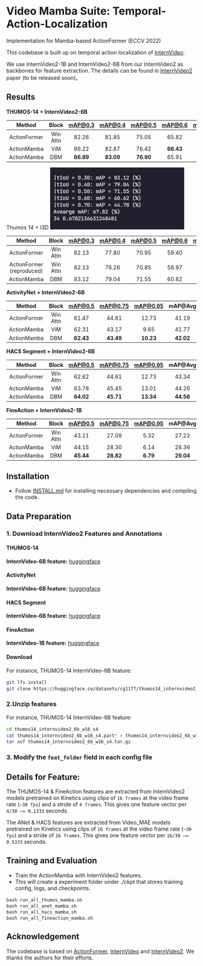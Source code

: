 # Video Mamba Suite: Temporal-Action-Localization
Implementation for Mamba-based ActionFormer (ECCV 2022) 

This codebase is built up on temporal action localization of [InternVideo](https://arxiv.org/abs/2212.03191).


We use InternVideo2-1B and InternVideo2-6B from our InternVideo2 as backbones for feature extraction. The details can be found in [InternVideo2](https://arxiv.org/abs/2403.15377) paper (to be released soon)。


## Results 

**THUMOS-14 + InternVideo2-6B**

|    Method    |  Block   |  mAP@0.3  |  mAP@0.4  |  mAP@0.5  |  mAP@0.6  |  mAP@0.7  |  mAP@Avg  |
| :----------: | :------: | :-------: | :-------: | :-------: | :-------: | :-------: | :-------: |
| ActionFormer | Win Attn |   82.26   |   81.85   |   75.05   |   65.82   |   50.27   |   71.86   |
| ActionMamba  |   ViM    |   86.22   |   82.87   |   76.42   | **66.43** |   50.25   |   72.44   |
| ActionMamba  |   DBM    | **86.89** | **83.09** | **76.90** |   65.91   | **50.82** | **72.72** |

Thumos 14 + I3D
![alt text](image.png)

|          Method           |  Block   | mAP@0.3 | mAP@0.4 | mAP@0.5 | mAP@0.6 | mAP@0.7 | mAP@Avg |
| :-----------------------: | :------: | :-----: | :-----: | :-----: | :-----: | :-----: | :-----: |
|       ActionFormer        | Win Attn |  82.13  |  77.80  |  70.95  |  59.40  |  43.87  |  66.83  |
| ActionFormer (reproduced) | Win Attn |  82.13  |  78.26  |  70.85  |  58.97  |  43.61  |  66.76  |
|        ActionMamba        |   DBM    |  83.12  |  79.04  |  71.55  |  60.62  |  44.78  |  67.82  |


**ActivityNet + InternVideo2-6B**

|    Method    |  Block   |  mAP@0.5  | mAP@0.75  | mAP@0.95  |  mAP@Avg  |
| :----------: | :------: | :-------: | :-------: | :-------: | :-------: |
| ActionFormer | Win Attn |   61.47   |   44.61   |   12.73   |   41.19   |
| ActionMamba  |   ViM    |   62.31   |   43.17   |   9.65    |   41.77   |
| ActionMamba  |   DBM    | **62.43** | **43.49** | **10.23** | **42.02** |

**HACS Segment + InternVideo2-6B**

|    Method    |  Block   |  mAP@0.5  | mAP@0.75  | mAP@0.95  |  mAP@Avg  |
| :----------: | :------: | :-------: | :-------: | :-------: | :-------: |
| ActionFormer | Win Attn |   62.62   |   44.61   |   12.73   |   43.34   |
| ActionMamba  |   ViM    |   63.78   |   45.45   |   13.01   |   44.26   |
| ActionMamba  |   DBM    | **64.02** | **45.71** | **13.34** | **44.56** |

**FineAction + InternVideo2-1B**

|    Method    |  Block   |  mAP@0.5  | mAP@0.75  | mAP@0.95 |  mAP@Avg  |
| :----------: | :------: | :-------: | :-------: | :------: | :-------: |
| ActionFormer | Win Attn |   43.11   |   27.09   |   5.32   |   27.22   |
| ActionMamba  |   ViM    |   44.15   |   28.30   |   6.14   |   28.36   |
| ActionMamba  |   DBM    | **45.44** | **28.82** | **6.79** | **29.04** |



## Installation
* Follow [INSTALL.md](./INSTALL.md) for installing necessary dependencies and compiling the code.
## Data Preparation
### 1. Download InternVideo2 Features and Annotations

#### THUMOS-14
**InternVideo-6B feature:** [huggingface](https://huggingface.co/datasets/cg1177/thumos14_internvideo2_6b_w16_s4)

#### ActivityNet
**InternVideo-6B feature:** [huggingface](https://huggingface.co/datasets/cg1177/activitynet_internvideo2_6b_w16_s8)

#### HACS Segment
**InternVideo-6B feature:** [huggingface](https://huggingface.co/datasets/cg1177/hacs_segment_internvideo2_6b_w16_s8)

#### FineAction
**InternVideo-1B feature:** [huggingface](https://huggingface.co/datasets/cg1177/fineaction_internvideo2_1b_w16_s4)


#### Download
For instance, THUMOS-14 InternVideo-6B feature:
```bash
git lfs install
git clone https://huggingface.co/datasets/cg1177/thumos14_internvideo2_6b_w16_s4
```


### 2.Unzip features

For instance, THUMOS-14 InternVideo-6B feature:
```bash
cd thumos14_internvideo2_6b_w16_s4
cat thumos14_internvideo2_6b_w16_s4.part* > thumos14_internvideo2_6b_w16_s4.tar.gz
tar xvf thumos14_internvideo2_6b_w16_s4.tar.gz
```

### 3. Modify the `feat_folder` field in each config file


## Details for Feature: 
The THUMOS-14 & FineAction features are extracted from InternVideo2 models pretrained on Kinetics using clips of `16 frames` at the video frame rate (`~30 fps`) and a stride of `4 frames`. This gives one feature vector per `4/30 ~= 0.1333` seconds.

The ANet & HACS features are extracted from Video_MAE models pretrained on Kinetics using clips of `16 frames` at the video frame rate (`~30 fps`) and a stride of `16 frames`. This gives one feature vector per `16/30 ~= 0.5333` seconds.



## Training and Evaluation
* Train the ActionMamba with InternVideo2 features. 
* This will create a experiment folder under *./ckpt* that stores training config, logs, and checkpoints.
```shell
bash run_all_thumos_mamba.sh
bash run_all_anet_mamba.sh
bash run_all_hacs_mamba.sh
bash run_all_fineaction_mamba.sh
```




## Acknowledgement

The codebase is based on [ActionFormer](https://github.com/ChinaYi/ASFormer), [InternVideo](https://github.com/OpenGVLab/InternVideo) and [InternVideo2]().
We thanks the authors for their efforts.